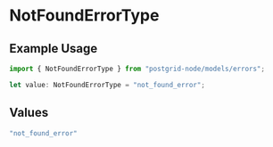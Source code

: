 # NotFoundErrorType

## Example Usage

```typescript
import { NotFoundErrorType } from "postgrid-node/models/errors";

let value: NotFoundErrorType = "not_found_error";
```

## Values

```typescript
"not_found_error"
```
